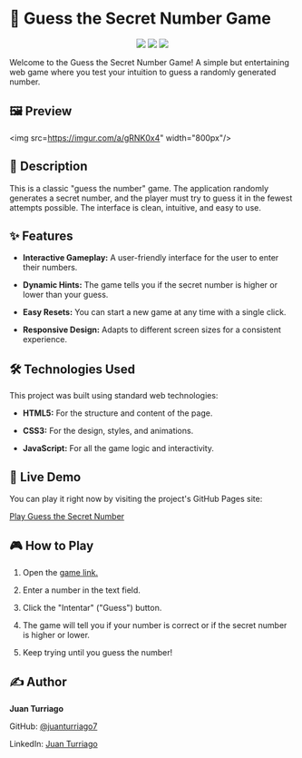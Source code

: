 # 🎲 Guess the Secret Number Game

<p align="center" > 
  <img src="https://img.shields.io/badge/HTML-%23E34F26.svg?logo=html5&logoColor=white"/>
  <img src="https://img.shields.io/badge/CSS-639?logo=css&logoColor=fff"/>
  <img src="https://img.shields.io/badge/JavaScript-F7DF1E?logo=javascript&logoColor=000"/>
</p>

Welcome to the Guess the Secret Number Game! A simple but entertaining web game where you test your intuition to guess a randomly generated number.

## 🖼️ Preview

<img src=https://imgur.com/a/gRNK0x4" width="800px"/> 

## 📜 Description

This is a classic "guess the number" game. The application randomly generates a secret number, and the player must try to guess it in the fewest attempts possible. The interface is clean, intuitive, and easy to use.

## ✨ Features

- **Interactive Gameplay:** A user-friendly interface for the user to enter their numbers.

- **Dynamic Hints:** The game tells you if the secret number is higher or lower than your guess.

- **Easy Resets:** You can start a new game at any time with a single click.

- **Responsive Design:** Adapts to different screen sizes for a consistent experience.

## 🛠️ Technologies Used

This project was built using standard web technologies:

- **HTML5:** For the structure and content of the page.

- **CSS3:** For the design, styles, and animations.

- **JavaScript:** For all the game logic and interactivity.

## 🚀 Live Demo
You can play it right now by visiting the project's GitHub Pages site:

[Play Guess the Secret Number](https://juanturriago7.github.io/Juego_Secreto/)

## 🎮 How to Play
1. Open the [game link.](https://juanturriago7.github.io/Juego_Secreto/)

2. Enter a number in the text field.

3. Click the "Intentar" ("Guess") button.

4. The game will tell you if your number is correct or if the secret number is higher or lower.

5. Keep trying until you guess the number!

## ✍️ Author
**Juan Turriago**

GitHub: [@juanturriago7](https://github.com/juanturriago7)

LinkedIn: [Juan Turriago](https://www.linkedin.com/in/juan-sebastian-turriago-delgado-8360061b1/)
